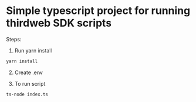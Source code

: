 # Simple typescript project for running thirdweb SDK scripts

Steps:

1. Run yarn install

```sh
yarn install
```

2. Create .env

3. To run script

```sh
ts-node index.ts
```
